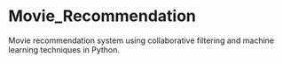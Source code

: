 # Movie_Recommendation
 Movie recommendation system using collaborative filtering and machine learning techniques in Python.
